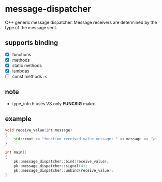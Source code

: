 # message-dispatcher

C++ generic message dispatcher. 
Message receivers are determined by the type of the message sent.

## supports binding
- [x] functions
- [x] methods
- [x] static methods
- [x] lambdas
- [ ] const methods :<

## note
- type_info.h uses VS only __FUNCSIG__ makro

## example

```cpp
void receive_value(int message)
{
    std::cout << "function received value_message: " << message << '\n';
}

int main() 
{ 
    pk::message_dispatcher::bind(receive_value);
    pk::message_dispatcher::signal(4);
    pk::message_dispatcher::unbind(receive_value);
}
```
